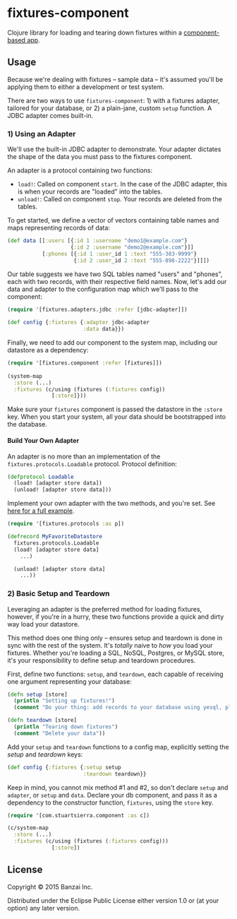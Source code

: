 # fixtures-component

Clojure library for loading and tearing down fixtures within a [component-based app](https://github.com/stuartsierra/component).

## Usage

Because we're dealing with fixtures – sample data – it's assumed you'll be applying them to either a development or test system.

There are two ways to use `fixtures-component`: 1) with a fixtures adapter, tailored for your database, or 2) a plain-jane, custom `setup` function. A JDBC adapter comes built-in.

### 1) Using an Adapter

We'll use the built-in JDBC adapter to demonstrate. Your adapter dictates the shape of the data you must pass to the fixtures component.

An adapter is a protocol containing two functions:

* `load!`: Called on component `start`. In the case of the JDBC adapter, this is when your records are "loaded" into the tables.
* `unload!`: Called on component `stop`. Your records are deleted from the tables.

To get started, we define a vector of vectors containing table names and maps representing records of data:

```clojure
(def data [[:users [{:id 1 :username "demo1@example.com"}
                    {:id 2 :username "demo2@example.com"}]]
           [:phones [{:id 1 :user_id 1 :text "555-383-9999"}
                     {:id 2 :user_id 2 :text "555-898-2222"}]]])
```

Our table suggests we have two SQL tables named "users" and "phones", each with two records, with their respective field names. Now, let's add our data and adapter to the configuration map which we'll pass to the component:

```clojure
(require '[fixtures.adapters.jdbc :refer [jdbc-adapter]])
 
(def config {:fixtures {:adapter jdbc-adapter
                        :data data}})
```

Finally, we need to add our component to the system map, including our datastore as a dependency:

```clojure
(require '[fixtures.component :refer [fixtures]])
 
(system-map
  :store (...)
  :fixtures (c/using (fixtures (:fixtures config))
              [:store]}))
```

Make sure your `fixtures` component is passed the datastore in the `:store` key. When you start your system, all your data should be bootstrapped into the database.

#### Build Your Own Adapter

An adapter is no more than an implementation of the `fixtures.protocols.Loadable` protocol. Protocol definition:

```clojure
(defprotocol Loadable
  (load! [adapter store data])
  (unload! [adapter store data]))
```

Implement your own adapter with the two methods, and you're set. See [here for a full example](https://github.com/banzai-inc/fixtures-component/blob/master/src/fixtures/adapters/jdbc.clj).

```clojure
(require '[fixtures.protocols :as p])

(defrecord MyFavoriteDatastore
  fixtures.protocols.Loadable
  (load! [adapter store data]
    ...)

  (unload! [adapter store data]
    ...))
```

### 2) Basic Setup and Teardown

Leveraging an adapter is the preferred method for loading fixtures, however, if you're in a hurry, these two functions provide a quick and dirty way load your datastore.

This method does one thing only – ensures setup and teardown is done in sync with the rest of the system. It's *totally* naive to *how* you load your fixtures. Whether you're loading a SQL, NoSQL, Postgres, or MySQL store, it's your responsibility to define setup and teardown procedures.

First, define two functions: `setup`, and `teardown`, each capable of receiving one argument representing your database:

```clojure
(defn setup [store]
  (println "Setting up fixtures!")
  (comment "Do your thing: add records to your database using yesql, plain JDBC, whatever..."))

(defn teardown [store]
  (println "Tearing down fixtures")
  (comment "Delete your data"))
```

Add your `setup` and `teardown` functions to a config map, explicitly setting the *setup* and *teardown* keys:

```clojure
(def config {:fixtures {:setup setup
                        :teardown teardown}}
```

Keep in mind, you cannot mix method #1 and #2, so don't declare `setup` and `adapter`, or `setup` and `data`. Declare your db component, and pass it as a dependency to the constructor function, `fixtures`, using the `store` key.

```clojure
(require '[com.stuartsierra.component :as c])

(c/system-map
  :store (...)
  :fixtures (c/using (fixtures (:fixtures config)))
              [:store])
```

## License

Copyright © 2015 Banzai Inc.

Distributed under the Eclipse Public License either version 1.0 or (at
your option) any later version.
